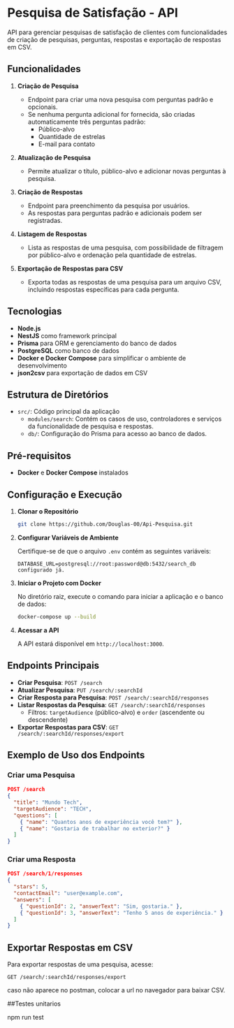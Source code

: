 # Pesquisa de Satisfação - API

API para gerenciar pesquisas de satisfação de clientes com funcionalidades de criação de pesquisas, perguntas, respostas e exportação de respostas em CSV.

## Funcionalidades

1. **Criação de Pesquisa**

   - Endpoint para criar uma nova pesquisa com perguntas padrão e opcionais.
   - Se nenhuma pergunta adicional for fornecida, são criadas automaticamente três perguntas padrão:
     - Público-alvo
     - Quantidade de estrelas
     - E-mail para contato

2. **Atualização de Pesquisa**

   - Permite atualizar o título, público-alvo e adicionar novas perguntas à pesquisa.

3. **Criação de Respostas**

   - Endpoint para preenchimento da pesquisa por usuários.
   - As respostas para perguntas padrão e adicionais podem ser registradas.

4. **Listagem de Respostas**

   - Lista as respostas de uma pesquisa, com possibilidade de filtragem por público-alvo e ordenação pela quantidade de estrelas.

5. **Exportação de Respostas para CSV**
   - Exporta todas as respostas de uma pesquisa para um arquivo CSV, incluindo respostas específicas para cada pergunta.

## Tecnologias

- **Node.js**
- **NestJS** como framework principal
- **Prisma** para ORM e gerenciamento do banco de dados
- **PostgreSQL** como banco de dados
- **Docker e Docker Compose** para simplificar o ambiente de desenvolvimento
- **json2csv** para exportação de dados em CSV

## Estrutura de Diretórios

- `src/`: Código principal da aplicação
  - `modules/search`: Contém os casos de uso, controladores e serviços da funcionalidade de pesquisa e respostas.
  - `db/`: Configuração do Prisma para acesso ao banco de dados.

## Pré-requisitos

- **Docker** e **Docker Compose** instalados

## Configuração e Execução

1. **Clonar o Repositório**

   ```bash
   git clone https://github.com/Douglas-00/Api-Pesquisa.git
   ```

2. **Configurar Variáveis de Ambiente**

   Certifique-se de que o arquivo `.env` contém as seguintes variáveis:

   ```
   DATABASE_URL=postgresql://root:password@db:5432/search_db configurado já.
   ```

3. **Iniciar o Projeto com Docker**

   No diretório raiz, execute o comando para iniciar a aplicação e o banco de dados:

   ```bash
   docker-compose up --build
   ```

4. **Acessar a API**

   A API estará disponível em `http://localhost:3000`.

## Endpoints Principais

- **Criar Pesquisa**: `POST /search`
- **Atualizar Pesquisa**: `PUT /search/:searchId`
- **Criar Resposta para Pesquisa**: `POST /search/:searchId/responses`
- **Listar Respostas da Pesquisa**: `GET /search/:searchId/responses`
  - Filtros: `targetAudience` (público-alvo) e `order` (ascendente ou descendente)
- **Exportar Respostas para CSV**: `GET /search/:searchId/responses/export`

## Exemplo de Uso dos Endpoints

### Criar uma Pesquisa

```json
POST /search
{
  "title": "Mundo Tech",
  "targetAudience": "TECH",
  "questions": [
    { "name": "Quantos anos de experiência você tem?" },
    { "name": "Gostaria de trabalhar no exterior?" }
  ]
}
```

### Criar uma Resposta

```json
POST /search/1/responses
{
  "stars": 5,
  "contactEmail": "user@example.com",
  "answers": [
    { "questionId": 2, "answerText": "Sim, gostaria." },
    { "questionId": 3, "answerText": "Tenho 5 anos de experiência." }
  ]
}
```

## Exportar Respostas em CSV

Para exportar respostas de uma pesquisa, acesse:

```
GET /search/:searchId/responses/export
```

caso não aparece no postman, colocar a url no navegador para baixar CSV.

##Testes unitarios

npm run test
